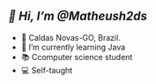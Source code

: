 ## _👋 Hi, I’m @Matheush2ds_

- 📍 Caldas Novas-GO, Brazil.
- 🌱 I’m currently learning Java
- 📚 Ccomputer science student
- 💻 Self-taught

